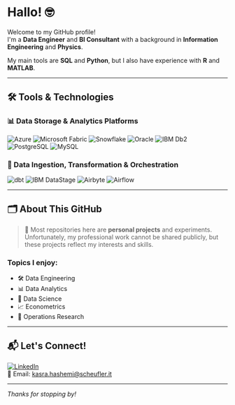 # Hallo! 🤓

Welcome to my GitHub profile!  
I'm a **Data Engineer** and **BI Consultant** with a background in **Information Engineering** and **Physics**.  

My main tools are **SQL** and **Python**, but I also have experience with **R** and **MATLAB**.

---

## 🛠️ Tools & Technologies

### 📊 Data Storage & Analytics Platforms
![Azure](https://img.shields.io/badge/Microsoft%20Azure-0078D4?style=flat&logo=microsoft-azure&logoColor=white)
![Microsoft Fabric](https://img.shields.io/badge/Microsoft%20Fabric-BA0C2F?style=flat&logo=microsoft&logoColor=white)
![Snowflake](https://img.shields.io/badge/Snowflake-29B5E8?style=flat&logo=snowflake&logoColor=white)
![Oracle](https://img.shields.io/badge/Oracle%20DB-F80000?style=flat&logo=oracle&logoColor=white)
![IBM Db2](https://img.shields.io/badge/IBM%20Db2-052FAD?style=flat&logo=ibm&logoColor=white)
![PostgreSQL](https://img.shields.io/badge/PostgreSQL-336791?style=flat&logo=postgresql&logoColor=white)
![MySQL](https://img.shields.io/badge/MySQL-4479A1?style=flat&logo=mysql&logoColor=white)

### 🔄 Data Ingestion, Transformation & Orchestration
![dbt](https://img.shields.io/badge/dbt-FF694B?style=flat&logo=dbt&logoColor=white)
![IBM DataStage](https://img.shields.io/badge/IBM%20DataStage-052FAD?style=flat&logo=ibm&logoColor=white)
![Airbyte](https://img.shields.io/badge/Airbyte-5023A0?style=flat&logo=airbyte&logoColor=white)
![Airflow](https://img.shields.io/badge/Apache%20Airflow-017CEE?style=flat&logo=apache-airflow&logoColor=white)

---

## 🗂️ About This GitHub

> 📝 Most repositories here are **personal projects** and experiments.  
> Unfortunately, my professional work cannot be shared publicly, but these projects reflect my interests and skills.

### Topics I enjoy:
- 🛠️ Data Engineering
- 📊 Data Analytics
- 🤖 Data Science
- 📈 Econometrics
- 🧮 Operations Research

---

## 📬 Let's Connect!

[![LinkedIn](https://img.shields.io/badge/LinkedIn-0A66C2?style=flat&logo=linkedin&logoColor=white)](https://www.linkedin.com/in/k-hashemi/)  
📧 Email: kasra.hashemi@scheufler.it

---

_Thanks for stopping by!_
